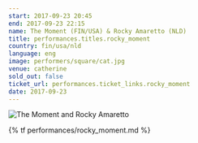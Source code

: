 ```yaml
---
start: 2017-09-23 20:45
end: 2017-09-23 22:15
name: The Moment (FIN/USA) & Rocky Amaretto (NLD)
title: performances.titles.rocky_moment
country: fin/usa/nld
language: eng
image: performers/square/cat.jpg
venue: catherine
sold_out: false
ticket_url: performances.ticket_links.rocky_moment
date: 2017-09-23
---
```


<picture>
    <source media="(min-width: 1200px)" srcset="{% asset_path performers/wide/ruutu10_mic.jpg %}">
    <source media="(min-width: 768px)" srcset="{% asset_path performers/wide/ruutu10_mic.jpg %}">
    <img src="{% asset_path performers/square/ruutu10_mic.jpg %}" alt="The Moment and Rocky Amaretto">
</picture>

{% tf performances/rocky_moment.md %}
